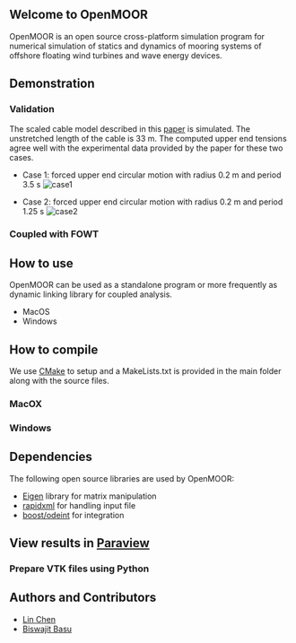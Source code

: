 ## Welcome to OpenMOOR

OpenMOOR is an open source cross-platform simulation program for numerical simulation of statics and dynamics of mooring systems of offshore floating wind turbines and wave energy devices. 

## Demonstration
### Validation
The scaled cable model described in this [paper](http://www.mdpi.com/2077-1312/4/1/5) is simulated. The unstretched length of the cable is 33 m. The computed upper end tensions agree well with the experimental data provided by the paper for these two cases.

- Case 1: forced upper end circular motion with radius 0.2 m and period 3.5 s
![case1](https://github.com/chen-lin/OpenMOOR/blob/master/example/validation/Case3-5.gif?raw=true)

- Case 2: forced upper end circular motion with radius 0.2 m and period 1.25 s
![case2](https://github.com/chen-lin/OpenMOOR/blob/master/example/validation/Case1-25.gif?raw=true)

### Coupled with FOWT

## How to use
OpenMOOR can be used as a standalone program or more frequently as dynamic linking library for coupled analysis. 
- MacOS
- Windows

## How to compile
We use [CMake](https://cmake.org) to setup and a MakeLists.txt is provided in the main folder along with the source files.
### MacOX
### Windows

## Dependencies
The following open source libraries are used by OpenMOOR:
- [Eigen](http://eigen.tuxfamily.org/index.php?title=Main_Page) library for matrix manipulation
- [rapidxml](http://rapidxml.sourceforge.net) for handling input file
- [boost/odeint](http://headmyshoulder.github.io/odeint-v2/) for integration

## View results in [Paraview](https://www.paraview.org)
### Prepare VTK files using Python

## Authors and Contributors
- [Lin Chen](http://chenllab.com)
- [Biswajit Basu](https://www.tcd.ie/research/profiles/?profile=basub)
